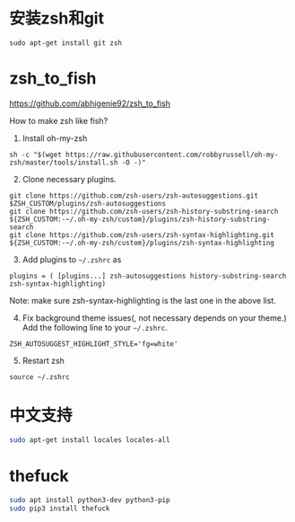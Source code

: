 # 安装zsh和git

```
sudo apt-get install git zsh
```

# zsh_to_fish

https://github.com/abhigenie92/zsh_to_fish

How to make zsh like fish?


1. Install oh-my-zsh
```
sh -c "$(wget https://raw.githubusercontent.com/robbyrussell/oh-my-zsh/master/tools/install.sh -O -)"
```

2. Clone necessary plugins.
```
git clone https://github.com/zsh-users/zsh-autosuggestions.git $ZSH_CUSTOM/plugins/zsh-autosuggestions
git clone https://github.com/zsh-users/zsh-history-substring-search ${ZSH_CUSTOM:-~/.oh-my-zsh/custom}/plugins/zsh-history-substring-search
git clone https://github.com/zsh-users/zsh-syntax-highlighting.git ${ZSH_CUSTOM:-~/.oh-my-zsh/custom}/plugins/zsh-syntax-highlighting
```

3. Add plugins to `~/.zshrc` as
```
plugins = ( [plugins...] zsh-autosuggestions history-substring-search zsh-syntax-highlighting)
```
Note: make sure zsh-syntax-highlighting is the last one in the above list.

4. Fix background theme issues(, not necessary depends on your theme.)
Add the following line to your `~/.zshrc`.
```
ZSH_AUTOSUGGEST_HIGHLIGHT_STYLE='fg=white'
```

5. Restart zsh
```
source ~/.zshrc
```

# 中文支持

```sh
sudo apt-get install locales locales-all
```

# thefuck

```sh
sudo apt install python3-dev python3-pip
sudo pip3 install thefuck
```

